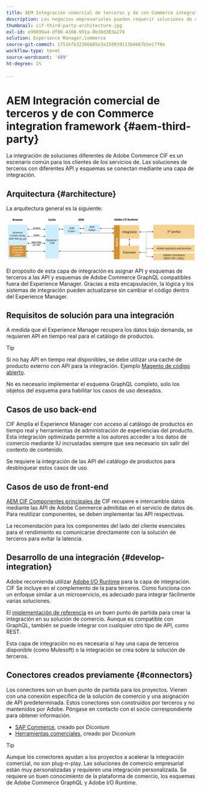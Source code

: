 ```yaml
---
title: AEM Integración comercial de terceros y de con Commerce integration framework
description: Los negocios empresariales pueden requerir soluciones de comercio de terceros adicionales para impulsar su tienda. El Commerce integration framework CIF () se puede utilizar en estos casos de integración para conectar una solución de comercio de terceros a Adobe Experience Manager mediante I/O Runtime.
thumbnail: cif-third-party-architecture.jpg
exl-id: e99899a4-df86-4108-991a-8b30d303a279
solution: Experience Manager,Commerce
source-git-commit: 1751bfb32386685e3a159939113b9667b5e17f0e
workflow-type: tm+mt
source-wordcount: '489'
ht-degree: 1%

---
```


# AEM Integración comercial de terceros y de con Commerce integration framework {#aem-third-party}

La integración de soluciones diferentes de Adobe Commerce CIF es un escenario común para los clientes de los servicios de. Las soluciones de terceros con diferentes API y esquemas se conectan mediante una capa de integración.

## Arquitectura {#architecture}

La arquitectura general es la siguiente:

![AEM Información general sobre la arquitectura de terceros y sin Magento de datos](../assets//AEM_nonMagento_Architecture.png)

El propósito de esta capa de integración es asignar API y esquemas de terceros a las API y esquemas de Adobe Commerce GraphQL compatibles fuera del Experience Manager. Gracias a esta encapsulación, la lógica y los sistemas de integración pueden actualizarse sin cambiar el código dentro del Experience Manager.

## Requisitos de solución para una integración

A medida que el Experience Manager recupera los datos bajo demanda, se requieren API en tiempo real para el catálogo de productos.

>[!TIP]
>
>Si no hay API en tiempo real disponibles, se debe utilizar una caché de producto externo con API para la integración. Ejemplo [Magento de código abierto](https://business.adobe.com/products/magento/open-source.html).

No es necesario implementar el esquema GraphQL completo, solo los objetos del esquema para habilitar los casos de uso deseados.

## Casos de uso back-end

CIF Amplia el Experience Manager con acceso al catálogo de productos en tiempo real y herramientas de administración de experiencias del producto. Esta integración optimizada permite a los autores acceder a los datos de comercio mediante IU incrustadas siempre que sea necesario sin salir del contexto de contenido.

Se requiere la integración de las API del catálogo de productos para desbloquear estos casos de uso.

## Casos de uso de front-end

[AEM CIF Componentes principales de](https://github.com/adobe/aem-core-cif-components) CIF recupere e intercambie datos mediante las API de Adobe Commerce admitidas en el servicio de datos de. Para reutilizar componentes, se deben implementar las API respectivas.

La recomendación para los componentes del lado del cliente esenciales para el rendimiento es comunicarse directamente con la solución de terceros para evitar la latencia.

## Desarrollo de una integración {#develop-integration}

Adobe recomienda utilizar [Adobe I/O Runtime](https://developer.adobe.com/apis/experienceplatform/runtime.html) para la capa de integración. CIF Se incluye en el complemento de la para terceros. Como funciona con un enfoque similar a un microservicio, es adecuado para integrar fácilmente varias soluciones.

El [implementación de referencia](https://github.com/adobe/commerce-cif-graphql-integration-reference) es un buen punto de partida para crear la integración en su solución de comercio. Aunque es compatible con GraphQL, también se puede integrar con cualquier otro tipo de API, como REST.

Esta capa de integración no es necesaria si hay una capa de terceros disponible (como Mulesoft) o la integración se crea sobre la solución de terceros.

## Conectores creados previamente {#connectors}

Los conectores son un buen punto de partida para los proyectos. Vienen con una conexión específica de la solución de comercio y una asignación de API predeterminada. Estos conectores son construidos por terceros y no mantenidos por Adobe. Póngase en contacto con el socio correspondiente para obtener información.

* [SAP Commerce](https://github.com/diconium/commerce-cif-graphql-integration-hybris), creado por Diconium
* [Herramientas comerciales](https://github.com/diconium/commerce-cif-graphql-integration-commercetool), creado por Diconium

>[!TIP]
>
>Aunque los conectores ayudan a los proyectos a acelerar la integración comercial, no son plug-n-play. Las soluciones de comercio empresarial están muy personalizadas y requieren una integración personalizada. Se requiere un buen conocimiento de la plataforma de comercio, los esquemas de Adobe Commerce GraphQL y Adobe I/O Runtime.
